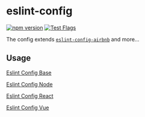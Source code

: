 eslint-config
================

[![npm version](https://img.shields.io/npm/v/@lemonbot.fun/eslint-config-base.svg)](https://www.npmjs.com/package/@lemonbot.fun/eslint-config-base) [![Test Flags](https://github.com/lemonbot-fun/eslint-config/actions/workflows/test.yml/badge.svg)](https://github.com/lemonbot-fun/eslint-config/actions/workflows/test.yml)

The config extends [`eslint-config-airbnb`](https://www.npmjs.com/package/eslint-config-airbnb) and more...

## Usage

[Eslint Config Base](./packages/eslint-config-base)

[Eslint Config Node](./packages/eslint-config-node)

[Eslint Config React](./packages/eslint-config-react)

[Eslint Config Vue](./packages/eslint-config-vue)
